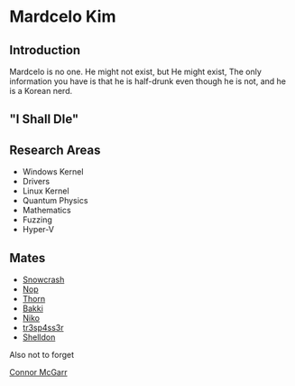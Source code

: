# Mardcelo Kim

## Introduction

Mardcelo is no one. He might not exist, but He might exist, The only information you have is that he is half-drunk even though he is not, and he is a Korean nerd. 

## "I Shall DIe" 

## Research Areas 

- Windows Kernel 
- Drivers 
- Linux Kernel
- Quantum Physics 
- Mathematics
- Fuzzing
- Hyper-V 

## Mates 

- [Snowcrash](https://github.com/snowcra5h) 
- [Nop](https://github.com/nop-tech) 
- [Thorn](https://github.com/GuildedThorn)
- [Bakki](https://github.com/shubakki)
- [Niko](https://github.com/Exploitables/)
- [tr3sp4ss3r](https://github.com/tr3sp4ss3rexe)
- [Shelldon](https://github.com/Sh3lldon)

Also not to forget 

[Connor McGarr](https://github.com/connormcgarr)
